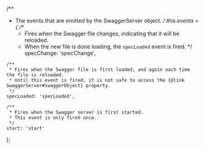   /**
   * The events that are emitted by the SwaggerServer object.
   */
  this.events = {
    /**
     * Fires when the Swagger file changes, indicating that it will be reloaded.
     * When the new file is done loading, the `specLoaded` event is fired.
     */
    specChange: 'specChange',

    /**
     * Fires when the Swagger file is first loaded, and again each time the file is reloaded.
     * Until this event is fired, it is not safe to access the {@link SwaggerServer#swaggerObject} property.
     */
    specLoaded: 'specLoaded',

    /**
     * Fires when the Swagger server is first started.
     * This event is only fired once.
     */
    start: 'start'
  };
